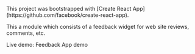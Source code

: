 <p>This project was bootstrapped with [Create React App](https://github.com/facebook/create-react-app).</p>

<p>This a module which consists of a feedback widget for web site reviews, comments, etc.</p>

<p>Live demo: <ulink href="https://voluble-caramel-9a9700.netlify.app/">Feedback App demo</ulink></p>
 
